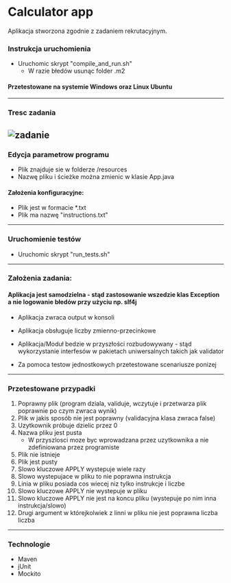 # Calculator app


Aplikacja stworzona zgodnie z zadaniem rekrutacyjnym.

### Instrukcja uruchomienia
*   Uruchomic skrypt "compile_and_run.sh"
    * W razie błedów usunąc folder .m2 
#### Przetestowane na systemie Windows oraz Linux Ubuntu


-----------------------
### Tresc zadania

![zadanie](https://i.ibb.co/DM7mbkB/Przechwytywanie.png)
-----------------------

### Edycja parametrow programu
*   Plik znajduje sie w folderze /resources
*   Nazwę pliku i ścieżke można zmienic w klasie App.java

#### Założenia konfiguracyjne:
*   Plik jest w formacie *.txt
*   Plik ma nazwę "instructions.txt"
    
-----------------------
### Uruchomienie testów
*   Uruchomic skrypt "run_tests.sh"

-----------------------
### Założenia zadania:

#### Aplikacja jest samodzielna - stąd zastosowanie wszedzie klas Exception a nie logowanie błedów przy użyciu np. slf4j

*   Aplikacja zwraca output w konsoli  
 
*   Aplikacja obsługuje liczby zmienno-przecinkowe

*   Aplikacja/Moduł bedzie w przyszłości rozbudowywany - stąd wykorzystanie interfesów w pakietach uniwersalnych takich jak validator

*   Za pomoca testow jednostkowych przetestowane scenariusze ponizej 

-----------------------
### Przetestowane przypadki
1) Poprawny plik (program dziala, validuje, wczytuje i przetwarza plik poprawnie po czym zwraca wynik) 
2) Plik w jakis sposób nie jest poprawny (validacyjna klasa zwraca false)
3) Uzytkownik próbuje dzielic przez 0
4) Nazwa pliku jest pusta 
    *   W przyszlosci moze byc wprowadzana przez uzytkownika a nie zdefiniowana przez programiste
5) Plik nie istnieje
6) Plik jest pusty
7) Slowo kluczowe APPLY wystepuje wiele razy
8) Slowo wystepujace w pliku to nie poprawna instrukcja
9) Linia w pliku posiada cos wiecej niz tylko instrukcje i liczbe
10) Slowo kluczowe APPLY nie wystepuje w pliku
11) Slowo kluczowe APPLY nie jest na koncu pliku (wystepuje po nim inna instrukcja/slowo)
12) Drugi argument w którejkolwiek z linni w pliku nie jest poprawna liczba liczba


-----------------------
### Technologie

*  Maven
*  jUnit
*  Mockito







